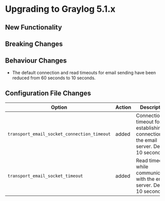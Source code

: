 Upgrading to Graylog 5.1.x
==========================

## New Functionality

## Breaking Changes

## Behaviour Changes

- The default connection and read timeouts for email sending have been reduced from 60 seconds to 10 seconds.

## Configuration File Changes

| Option                                      | Action | Description                                                                                |
|---------------------------------------------|--------|--------------------------------------------------------------------------------------------|
| `transport_email_socket_connection_timeout` | added  | Connection timeout for establishing a connection to the email server. Default: 10 seconds. |
| `transport_email_socket_timeout`            | added  | Read timeout while communicating with the email server. Default: 10 seconds.               |
